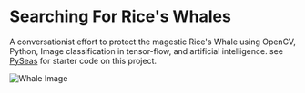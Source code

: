 # Searching For Rice's Whales

A conversationist effort to protect the magestic Rice's Whale using OpenCV, Python, Image classification in tensor-flow, and artificial intelligence.
see [PySeas](https://github.com/grahamwaters/PySeas.git) for starter code on this project. 

![Whale Image](https://www.fisheries.noaa.gov/s3/styles/original/s3/2023-03/640x427-Whale-Brydes-markedDW_0.png?itok=ueCl_vO9)
